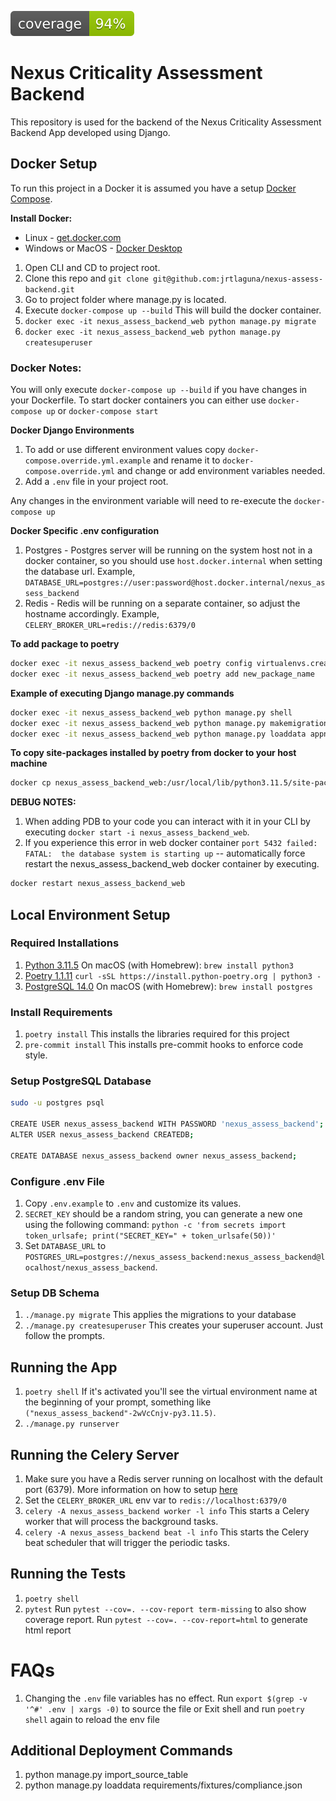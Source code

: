 ![Coverage Status](coverage.svg)

# Nexus Criticality Assessment Backend

This repository is used for the backend of the Nexus Criticality Assessment Backend App developed using Django.

## Docker Setup

To run this project in a Docker it is assumed you have a setup [Docker Compose](https://docs.docker.com/compose/).

**Install Docker:**

- Linux - [get.docker.com](https://get.docker.com/)
- Windows or MacOS - [Docker Desktop](https://www.docker.com/products/docker-desktop)

1. Open CLI and CD to project root.
2. Clone this repo and `git clone git@github.com:jrtlaguna/nexus-assess-backend.git`
3. Go to project folder where manage.py is located.
4. Execute `docker-compose up --build` This will build the docker container.
5. `docker exec -it nexus_assess_backend_web python manage.py migrate`
6. `docker exec -it nexus_assess_backend_web python manage.py createsuperuser`

### Docker Notes:

You will only execute `docker-compose up --build` if you have changes in your Dockerfile. To start docker containers you can either use `docker-compose up` or `docker-compose start`

**Docker Django Environments**

1. To add or use different environment values copy `docker-compose.override.yml.example` and rename it to `docker-compose.override.yml`
   and change or add environment variables needed.
2. Add a `.env` file in your project root.

Any changes in the environment variable will need to re-execute the `docker-compose up`

**Docker Specific .env configuration**

1. Postgres - Postgres server will be running on the system host not in a docker container, so you should use `host.docker.internal` when setting the database url. Example, `DATABASE_URL=postgres://user:password@host.docker.internal/nexus_assess_backend`
2. Redis - Redis will be running on a separate container, so adjust the hostname accordingly. Example,
   `CELERY_BROKER_URL=redis://redis:6379/0`

**To add package to poetry**

```sh
docker exec -it nexus_assess_backend_web poetry config virtualenvs.create false
docker exec -it nexus_assess_backend_web poetry add new_package_name
```

**Example of executing Django manage.py commands**

```sh
docker exec -it nexus_assess_backend_web python manage.py shell
docker exec -it nexus_assess_backend_web python manage.py makemigrations
docker exec -it nexus_assess_backend_web python manage.py loaddata appname
```

**To copy site-packages installed by poetry from docker to your host machine**

```sh
docker cp nexus_assess_backend_web:/usr/local/lib/python3.11.5/site-packages <path where you want to store the copy>
```

**DEBUG NOTES:**

1. When adding PDB to your code you can interact with it in your CLI by executing `docker start -i nexus_assess_backend_web`.
2. If you experience this error in web docker container `port 5432 failed: FATAL:  the database system is starting up` -- automatically force restart the nexus_assess_backend_web docker container by executing.

```sh
docker restart nexus_assess_backend_web
```

## Local Environment Setup

### Required Installations

1. [Python 3.11.5](https://www.python.org/downloads/)
   On macOS (with Homebrew): `brew install python3`
2. [Poetry 1.1.11](https://python-poetry.org/docs/#installation)
   `curl -sSL https://install.python-poetry.org | python3 -`
3. [PostgreSQL 14.0](https://www.postgresql.org/download/)
   On macOS (with Homebrew): `brew install postgres`

### Install Requirements

1. `poetry install`
   This installs the libraries required for this project
2. `pre-commit install`
   This installs pre-commit hooks to enforce code style.

### Setup PostgreSQL Database

```bash
sudo -u postgres psql

CREATE USER nexus_assess_backend WITH PASSWORD 'nexus_assess_backend';
ALTER USER nexus_assess_backend CREATEDB;

CREATE DATABASE nexus_assess_backend owner nexus_assess_backend;
```

### Configure .env File

1. Copy `.env.example` to `.env` and customize its values.
2. `SECRET_KEY` should be a random string, you can generate a new one using the following command:
   `python -c 'from secrets import token_urlsafe; print("SECRET_KEY=" + token_urlsafe(50))'`
3. Set `DATABASE_URL` to `POSTGRES_URL=postgres://nexus_assess_backend:nexus_assess_backend@localhost/nexus_assess_backend`.

### Setup DB Schema

1. `./manage.py migrate`
   This applies the migrations to your database
2. `./manage.py createsuperuser`
   This creates your superuser account. Just follow the prompts.

## Running the App

1. `poetry shell`
   If it's activated you'll see the virtual environment name at the beginning of your prompt, something like `("nexus_assess_backend"-2wVcCnjv-py3.11.5)`.
2. `./manage.py runserver`

## Running the Celery Server

1. Make sure you have a Redis server running on localhost with the default port (6379). More information on how to setup [here](https://redis.io/docs/getting-started/installation/install-redis-on-mac-os/)
2. Set the `CELERY_BROKER_URL` env var to `redis://localhost:6379/0`
3. `celery -A nexus_assess_backend worker -l info`
   This starts a Celery worker that will process the background tasks.
4. `celery -A nexus_assess_backend beat -l info`
   This starts the Celery beat scheduler that will trigger the periodic tasks.

## Running the Tests

1. `poetry shell`
2. `pytest`
   Run `pytest --cov=. --cov-report term-missing` to also show coverage report.
   Run `pytest --cov=. --cov-report=html` to generate html report

# FAQs

1. Changing the `.env` file variables has no effect.
   Run `export $(grep -v '^#' .env | xargs -0)` to source the file
   or
   Exit shell and run `poetry shell` again to reload the env file

## Additional Deployment Commands

1. python manage.py import_source_table
2. python manage.py loaddata requirements/fixtures/compliance.json
